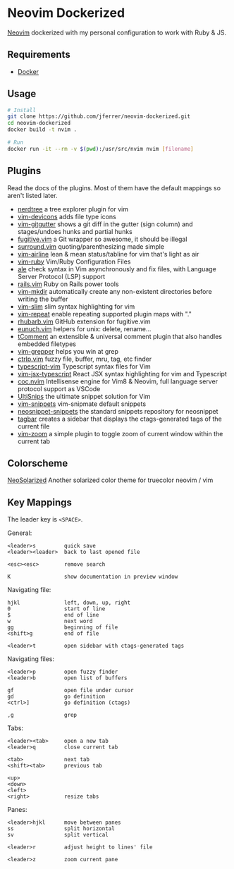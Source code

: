 # Neovim Dockerized

[Neovim](https://neovim.io/) dockerized with my personal configuration to work with Ruby & JS.

## Requirements

- [Docker](https://www.docker.com/get-started)

## Usage

```bash
# Install
git clone https://github.com/jferrer/neovim-dockerized.git
cd neovim-dockerized
docker build -t nvim .

# Run
docker run -it --rm -v $(pwd):/usr/src/nvim nvim [filename]
```

## Plugins

Read the docs of the plugins. Most of them have the default mappings so aren't listed later.

* [nerdtree](https://github.com/preservim/nerdtree) a tree explorer plugin for vim
* [vim-devicons](https://github.com/ryanoasis/vim-devicons) adds file type icons
* [vim-gitgutter](https://github.com/airblade/vim-gitgutter) shows a git diff in the gutter (sign column) and stages/undoes hunks and partial hunks
* [fugitive.vim](https://github.com/tpope/vim-fugitive) a Git wrapper so awesome, it should be illegal
* [surround.vim](https://github.com/tpope/vim-surround) quoting/parenthesizing made simple
* [vim-airline](https://github.com/vim-airline/vim-airline) lean & mean status/tabline for vim that's light as air
* [vim-ruby](https://github.com/vim-ruby/vim-ruby) Vim/Ruby Configuration Files
* [ale](https://github.com/dense-analysis/ale) check syntax in Vim asynchronously and fix files, with Language Server Protocol (LSP) support
* [rails.vim](https://github.com/tpope/vim-rails) Ruby on Rails power tools
* [vim-mkdir](https://github.com/pbrisbin/vim-mkdir) automatically create any non-existent directories before writing the buffer
* [vim-slim](https://github.com/slim-template/vim-slim) slim syntax highlighting for vim
* [vim-repeat](https://github.com/tpope/vim-repeat) enable repeating supported plugin maps with "."
* [rhubarb.vim](https://github.com/tpope/vim-rhubarb) GitHub extension for fugitive.vim
* [eunuch.vim](https://github.com/tpope/vim-eunuch) helpers for unix: delete, rename...
* [tComment](https://github.com/vim-scripts/tComment) an extensible & universal comment plugin that also handles embedded filetypes
* [vim-grepper](https://github.com/mhinz/vim-grepper) helps you win at grep
* [ctrlp.vim](https://github.com/kien/ctrlp.vim) fuzzy file, buffer, mru, tag, etc finder
* [typescript-vim](https://github.com/leafgarland/typescript-vim) Typescript syntax files for Vim
* [vim-jsx-typescript](https://github.com/peitalin/vim-jsx-typescript) React JSX syntax highlighting for vim and Typescript
* [coc.nvim](https://github.com/neoclide/coc.nvim) Intellisense engine for Vim8 & Neovim, full language server protocol support as VSCode
* [UltiSnips](https://github.com/SirVer/ultisnips) the ultimate snippet solution for Vim
* [vim-snippets](https://github.com/honza/vim-snippets) vim-snipmate default snippets
* [neosnippet-snippets](https://github.com/Shougo/neosnippet-snippets) the standard snippets repository for neosnippet
* [tagbar](https://github.com/majutsushi/tagbar) creates a sidebar that displays the ctags-generated tags of the current file
* [vim-zoom](https://github.com/dhruvasagar/vim-zoom) a simple plugin to toggle zoom of current window within the current tab

## Colorscheme

[NeoSolarized](https://github.com/icymind/NeoSolarized) Another solarized color theme for truecolor neovim / vim


## Key Mappings

The leader key is ```<SPACE>```.

 General:

    <leader>s         quick save
    <leader><leader>  back to last opened file

    <esc><esc>        remove search

    K                 show documentation in preview window

 Navigating file:

    hjkl              left, down, up, right
    0                 start of line
    $                 end of line
    w                 next word
    gg                beginning of file
    <shift>g          end of file

    <leader>t         open sidebar with ctags-generated tags

  Navigating files:

    <leader>p         open fuzzy finder
    <leader>b         open list of buffers

    gf                open file under cursor
    gd                go definition
    <ctrl>]           go definition (ctags)

    ,g                grep

  Tabs:

    <leader><tab>     open a new tab
    <leader>q         close current tab

    <tab>             next tab
    <shift><tab>      previous tab

    <up>
    <down>
    <left>
    <right>           resize tabs

   Panes:

    <leader>hjkl      move between panes
    ss                split horizontal
    sv                split vertical

    <leader>r         adjust height to lines' file

    <leader>z         zoom current pane

